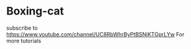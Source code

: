 # Boxing-cat
subscribe to https://www.youtube.com/channel/UC8RbWhrByPtBSNjKTGprLYw For more tutorials
